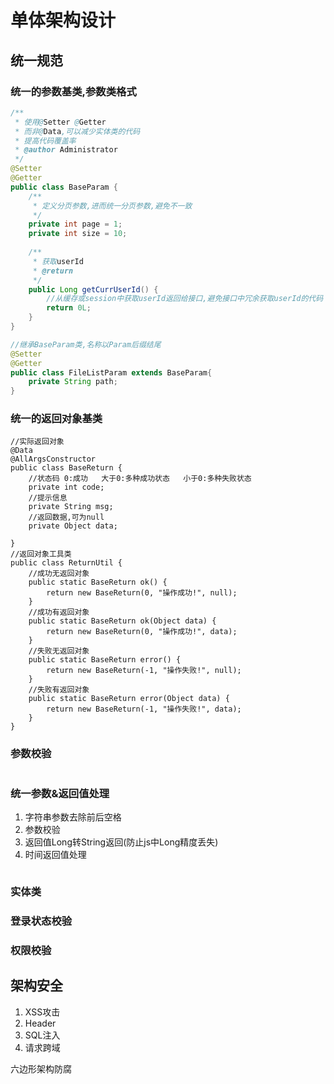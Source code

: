 # 单体架构设计

## 统一规范

### 统一的参数基类,参数类格式
```java
/**
 * 使用@Setter @Getter 
 * 而非@Data,可以减少实体类的代码
 * 提高代码覆盖率
 * @author Administrator
 */
@Setter
@Getter
public class BaseParam {
	/**
	 * 定义分页参数,进而统一分页参数,避免不一致
	 */
	private int page = 1;
	private int size = 10;
	
	/**
	 * 获取userId
	 * @return
	 */
	public Long getCurrUserId() {
		//从缓存或session中获取userId返回给接口,避免接口中冗余获取userId的代码
		return 0L;
	}
}

//继承BaseParam类,名称以Param后缀结尾
@Setter
@Getter
public class FileListParam extends BaseParam{
	private String path;
}

```

### 统一的返回对象基类
```
//实际返回对象
@Data
@AllArgsConstructor
public class BaseReturn {
	//状态码 0:成功   大于0:多种成功状态   小于0:多种失败状态
	private int code;
	//提示信息
	private String msg;
	//返回数据,可为null
	private Object data;
	
}
//返回对象工具类
public class ReturnUtil {
	//成功无返回对象
	public static BaseReturn ok() {
		return new BaseReturn(0, "操作成功!", null);
	}
	//成功有返回对象
	public static BaseReturn ok(Object data) {
		return new BaseReturn(0, "操作成功!", data);
	}
	//失败无返回对象
	public static BaseReturn error() {
		return new BaseReturn(-1, "操作失败!", null);
	}
	//失败有返回对象
	public static BaseReturn error(Object data) {
		return new BaseReturn(-1, "操作失败!", data);
	}
}
```

### 参数校验
```

```

### 统一参数&返回值处理
1. 字符串参数去除前后空格
2. 参数校验
3. 返回值Long转String返回(防止js中Long精度丢失)
4. 时间返回值处理

```
```

### 实体类

### 登录状态校验

### 权限校验

## 架构安全
1. XSS攻击
2. Header
3. SQL注入
4. 请求跨域


六边形架构防腐
